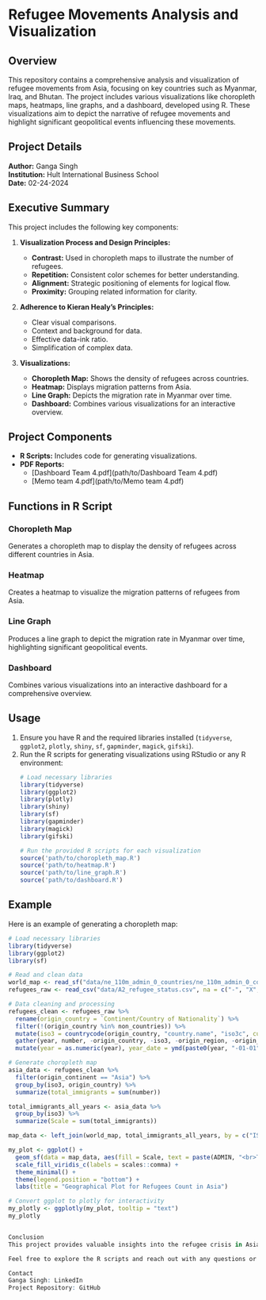 # Refugee Movements Analysis and Visualization

## Overview
This repository contains a comprehensive analysis and visualization of refugee movements from Asia, focusing on key countries such as Myanmar, Iraq, and Bhutan. The project includes various visualizations like choropleth maps, heatmaps, line graphs, and a dashboard, developed using R. These visualizations aim to depict the narrative of refugee movements and highlight significant geopolitical events influencing these movements.

## Project Details
**Author:** Ganga Singh  
**Institution:** Hult International Business School  
**Date:** 02-24-2024

## Executive Summary
This project includes the following key components:

1. **Visualization Process and Design Principles:**  
   - **Contrast:** Used in choropleth maps to illustrate the number of refugees.
   - **Repetition:** Consistent color schemes for better understanding.
   - **Alignment:** Strategic positioning of elements for logical flow.
   - **Proximity:** Grouping related information for clarity.

2. **Adherence to Kieran Healy’s Principles:**  
   - Clear visual comparisons.
   - Context and background for data.
   - Effective data-ink ratio.
   - Simplification of complex data.

3. **Visualizations:**  
   - **Choropleth Map:** Shows the density of refugees across countries.
   - **Heatmap:** Displays migration patterns from Asia.
   - **Line Graph:** Depicts the migration rate in Myanmar over time.
   - **Dashboard:** Combines various visualizations for an interactive overview.

## Project Components
- **R Scripts:** Includes code for generating visualizations.
- **PDF Reports:**
  - [Dashboard Team 4.pdf](path/to/Dashboard Team 4.pdf)
  - [Memo team 4.pdf](path/to/Memo team 4.pdf)

## Functions in R Script
### Choropleth Map
Generates a choropleth map to display the density of refugees across different countries in Asia.

### Heatmap
Creates a heatmap to visualize the migration patterns of refugees from Asia.

### Line Graph
Produces a line graph to depict the migration rate in Myanmar over time, highlighting significant geopolitical events.

### Dashboard
Combines various visualizations into an interactive dashboard for a comprehensive overview.

## Usage
1. Ensure you have R and the required libraries installed (`tidyverse`, `ggplot2`, `plotly`, `shiny`, `sf`, `gapminder`, `magick`, `gifski`).
2. Run the R scripts for generating visualizations using RStudio or any R environment:
    ```R
    # Load necessary libraries
    library(tidyverse)
    library(ggplot2)
    library(plotly)
    library(shiny)
    library(sf)
    library(gapminder)
    library(magick)
    library(gifski)
    
    # Run the provided R scripts for each visualization
    source('path/to/choropleth_map.R')
    source('path/to/heatmap.R')
    source('path/to/line_graph.R')
    source('path/to/dashboard.R')
    ```

## Example
Here is an example of generating a choropleth map:

```R
# Load necessary libraries
library(tidyverse)
library(ggplot2)
library(sf)

# Read and clean data
world_map <- read_sf("data/ne_110m_admin_0_countries/ne_110m_admin_0_countries.shp")
refugees_raw <- read_csv("data/A2_refugee_status.csv", na = c("-", "X", "D"))

# Data cleaning and processing
refugees_clean <- refugees_raw %>%
  rename(origin_country = `Continent/Country of Nationality`) %>%
  filter(!(origin_country %in% non_countries)) %>%
  mutate(iso3 = countrycode(origin_country, "country.name", "iso3c", custom_match = c("Korea, North" = "PRK"))) %>%
  gather(year, number, -origin_country, -iso3, -origin_region, -origin_continent) %>%
  mutate(year = as.numeric(year), year_date = ymd(paste0(year, "-01-01")))

# Generate choropleth map
asia_data <- refugees_clean %>%
  filter(origin_continent == "Asia") %>%
  group_by(iso3, origin_country) %>%
  summarize(total_immigrants = sum(number))

total_immigrants_all_years <- asia_data %>%
  group_by(iso3) %>%
  summarize(Scale = sum(total_immigrants))

map_data <- left_join(world_map, total_immigrants_all_years, by = c("ISO_A3" = "iso3"))

my_plot <- ggplot() +
  geom_sf(data = map_data, aes(fill = Scale, text = paste(ADMIN, "<br>Total Immigrants: ", scales::comma(Scale))), color = "white", size = 0.2) +
  scale_fill_viridis_c(labels = scales::comma) +
  theme_minimal() +
  theme(legend.position = "bottom") +
  labs(title = "Geographical Plot for Refugees Count in Asia")

# Convert ggplot to plotly for interactivity
my_plotly <- ggplotly(my_plot, tooltip = "text")
my_plotly


Conclusion
This project provides valuable insights into the refugee crisis in Asia, highlighting the significant contributions refugees can make to host countries. The visualizations offer a clear and impactful way to understand refugee movements and the underlying geopolitical factors.

Feel free to explore the R scripts and reach out with any questions or feedback.

Contact
Ganga Singh: LinkedIn
Project Repository: GitHub
